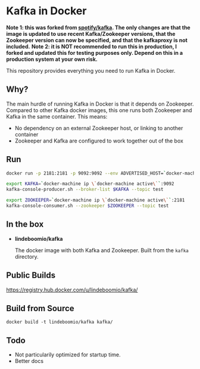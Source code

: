 Kafka in Docker
===
**Note 1: this was forked from [spotify/kafka](https://github.com/spotify/docker-kafka). The only changes are that the image is updated to use recent Kafka/Zookeeper versions, that the Zookeeper version can now be specified, and that the kafkaproxy is not included.**
**Note 2: it is NOT recommended to run this in production, I forked and updated this for testing purposes only. Depend on this in a production system at your own risk.**

This repository provides everything you need to run Kafka in Docker.

Why?
---
The main hurdle of running Kafka in Docker is that it depends on Zookeeper.
Compared to other Kafka docker images, this one runs both Zookeeper and Kafka
in the same container. This means:

* No dependency on an external Zookeeper host, or linking to another container
* Zookeeper and Kafka are configured to work together out of the box

Run
---

```bash
docker run -p 2181:2181 -p 9092:9092 --env ADVERTISED_HOST=`docker-machine ip \`docker-machine active\`` --env ADVERTISED_PORT=9092 spotify/kafka
```

```bash
export KAFKA=`docker-machine ip \`docker-machine active\``:9092
kafka-console-producer.sh --broker-list $KAFKA --topic test
```

```bash
export ZOOKEEPER=`docker-machine ip \`docker-machine active\``:2181
kafka-console-consumer.sh --zookeeper $ZOOKEEPER --topic test
```

In the box
---
* **lindeboomio/kafka**

  The docker image with both Kafka and Zookeeper. Built from the `kafka`
  directory.

Public Builds
---

https://registry.hub.docker.com/u/lindeboomio/kafka/

Build from Source
---

    docker build -t lindeboomio/kafka kafka/

Todo
---

* Not particularily optimized for startup time.
* Better docs

